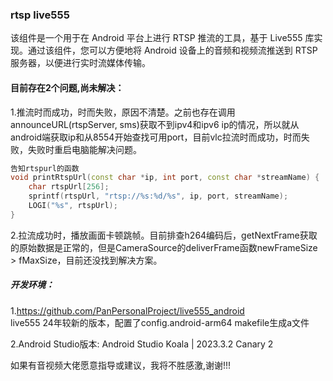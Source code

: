 ### rtsp live555

该组件是一个用于在 Android 平台上进行 RTSP 推流的工具，基于 Live555 库实现。通过该组件，您可以方便地将 Android 设备上的音频和视频流推送到 RTSP 服务器，以便进行实时流媒体传输。


#### 目前存在2个问题,尚未解决：

1.推流时而成功，时而失败，原因不清楚。之前也存在调用announceURL(rtspServer, sms)获取不到ipv4和ipv6 ip的情况，所以就从android端获取ip和从8554开始查找可用port，目前vlc拉流时而成功，时而失败，失败时重启电脑能解决问题。
```cpp
告知rtspurl的函数
void printRtspUrl(const char *ip, int port, const char *streamName) {
    char rtspUrl[256];
    sprintf(rtspUrl, "rtsp://%s:%d/%s", ip, port, streamName);
    LOGI("%s", rtspUrl);
}
```

2.拉流成功时，播放画面卡顿跳帧。目前排查h264编码后，getNextFrame获取的原始数据是正常的，但是CameraSource的deliverFrame函数newFrameSize > fMaxSize，目前还没找到解决方案。


##### 开发环境：
1.https://github.com/PanPersonalProject/live555_android  
live555 24年较新的版本，配置了config.android-arm64 makefile生成a文件

2.Android Studio版本: Android Studio Koala | 2023.3.2 Canary 2

如果有音视频大佬愿意指导或建议，我将不胜感激,谢谢!!!